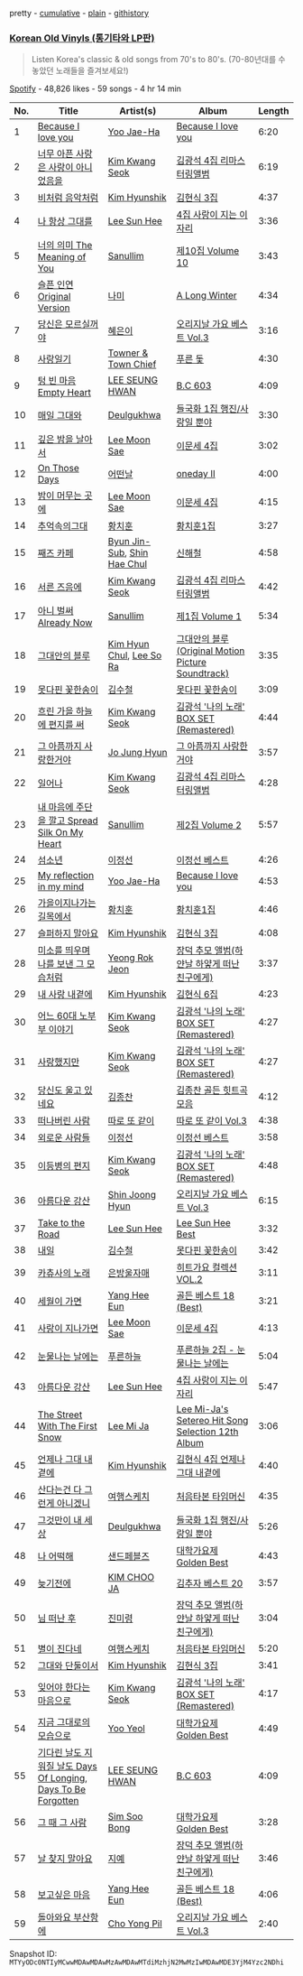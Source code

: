pretty - [cumulative](/playlists/cumulative/37i9dQZF1DWX7FdKM0unn8.md) - [plain](/playlists/plain/37i9dQZF1DWX7FdKM0unn8) - [githistory](https://github.githistory.xyz/mackorone/spotify-playlist-archive/blob/main/playlists/plain/37i9dQZF1DWX7FdKM0unn8)

### [Korean Old Vinyls \(통기타와 LP판\)](https://open.spotify.com/playlist/37i9dQZF1DWX7FdKM0unn8)

> Listen Korea's classic & old songs from 70's to 80's\. \(70\-80년대를 수 놓았던 노래들을 즐겨보세요!\)

[Spotify](https://open.spotify.com/user/spotify) - 48,826 likes - 59 songs - 4 hr 14 min

| No. | Title | Artist(s) | Album | Length |
|---|---|---|---|---|
| 1 | [Because I love you](https://open.spotify.com/track/5rEDiL9cFpaTaLLcHRbecd) | [Yoo Jae\-Ha](https://open.spotify.com/artist/2Qrs21XiQMxkddRognIjGC) | [Because I love you](https://open.spotify.com/album/3LhZDQXnc7FF2mtoHoJMBC) | 6:20 |
| 2 | [너무 아픈 사랑은 사랑이 아니었음을](https://open.spotify.com/track/3cWu4jWhiZ3LY27ztZ8nnt) | [Kim Kwang Seok](https://open.spotify.com/artist/0Sr5L3iWPn0k6KnDr8RYS8) | [김광석 4집 리마스터링앨범](https://open.spotify.com/album/4UWnmjUwwm1OcY58BKmREA) | 6:19 |
| 3 | [비처럼 음악처럼](https://open.spotify.com/track/6DVq2uRrYyQfChAlsTJ11g) | [Kim Hyunshik](https://open.spotify.com/artist/5tYHIUOTcoDw6xMUkLEtzv) | [김현식 3집](https://open.spotify.com/album/2kdSTc3C8HDnhRYu2U2B1x) | 4:37 |
| 4 | [나 항상 그대를](https://open.spotify.com/track/3M0WcSADmchmaHOpTu3E2q) | [Lee Sun Hee](https://open.spotify.com/artist/4ZQVfuvon3XnGYkjTSey1O) | [4집 사랑이 지는 이 자리](https://open.spotify.com/album/29wEhPMsnGjOGfHVpz1hln) | 3:36 |
| 5 | [너의 의미 The Meaning of You](https://open.spotify.com/track/2p5TdDBoY6eEvTQuzyurTV) | [Sanullim](https://open.spotify.com/artist/04cr7qH71klBu2x9H7c0Iw) | [제10집 Volume 10](https://open.spotify.com/album/7KMnV0iErqXPklZ5L0Upts) | 3:43 |
| 6 | [슬픈 인연 Original Version](https://open.spotify.com/track/0EIaR2py9XXUW4DMLx4BNk) | [나미](https://open.spotify.com/artist/50h2tBXWxIdL1ol9zowwyp) | [A Long Winter](https://open.spotify.com/album/2DdP0Cgsc1hYozWTgB7ajy) | 4:34 |
| 7 | [당신은 모르실꺼야](https://open.spotify.com/track/1QFfbUtNS0BpWmUVZqHhbu) | [혜은이](https://open.spotify.com/artist/0wpePehw25BtABst49wTMa) | [오리지날 가요 베스트 Vol.3](https://open.spotify.com/album/0f1NbeSXquER4WndPwiCQB) | 3:16 |
| 8 | [사랑일기](https://open.spotify.com/track/5NA0wgvnUinGTFdT3p5tnD) | [Towner & Town Chief](https://open.spotify.com/artist/3Qm5uwdUYz6Bz64XOqsiYD) | [푸른 돛](https://open.spotify.com/album/5ka1jbuOzofnAJUs5p02SQ) | 4:30 |
| 9 | [텅 빈 마음 Empty Heart](https://open.spotify.com/track/4KiYPYpm4ultIp247ftPlI) | [LEE SEUNG HWAN](https://open.spotify.com/artist/6LPV5KZBc1zBjX8AFZ2WWY) | [B.C 603](https://open.spotify.com/album/5NySygZgi6F7cBkjuFTBTa) | 4:09 |
| 10 | [매일 그대와](https://open.spotify.com/track/29WHJi4NkO3pRw5x3Ptfnl) | [Deulgukhwa](https://open.spotify.com/artist/7JAZlM4ZEAQiNYaVksWdZ9) | [들국화 1집 행진/사랑일 뿐야](https://open.spotify.com/album/1xiw5yg4K5TAaGEt56pR2K) | 3:30 |
| 11 | [깊은 밤을 날아서](https://open.spotify.com/track/3Al8ZAfFrZshzgTI6IPeF1) | [Lee Moon Sae](https://open.spotify.com/artist/2eVlgLy3Aym09gM3dqx6cq) | [이문세 4집](https://open.spotify.com/album/0otsHhxK7ZdzjsL2roT3VY) | 3:02 |
| 12 | [On Those Days](https://open.spotify.com/track/0ACRegRh3QSjCGgWw7xtGV) | [어떤날](https://open.spotify.com/artist/1DfZ34LYlp8Q1VWSgDietf) | [oneday II](https://open.spotify.com/album/2LUhNhSyrYyrkJoJUiiusi) | 4:00 |
| 13 | [밤이 머무는 곳에](https://open.spotify.com/track/2ktxxkuEhqMAHjAUYWi8Os) | [Lee Moon Sae](https://open.spotify.com/artist/2eVlgLy3Aym09gM3dqx6cq) | [이문세 4집](https://open.spotify.com/album/0otsHhxK7ZdzjsL2roT3VY) | 4:15 |
| 14 | [추억속의그대](https://open.spotify.com/track/5xtATcLzRFvpEAWlKcKivO) | [황치훈](https://open.spotify.com/artist/1KlbpZyhUiiO4EsvJiguwE) | [황치훈1집](https://open.spotify.com/album/2sTNUF4zLROU2gCyaTQ524) | 3:27 |
| 15 | [째즈 카페](https://open.spotify.com/track/0SwSiNArqc58nd21Zfj1Ow) | [Byun Jin\-Sub](https://open.spotify.com/artist/19TSeYJNZVClzoWb6hUVr7), [Shin Hae Chul](https://open.spotify.com/artist/0X7uU5t8s4p9vXE4PjPvfn) | [신해철](https://open.spotify.com/album/4m0fkoRpLFiJALSqwZ1ibX) | 4:58 |
| 16 | [서른 즈음에](https://open.spotify.com/track/5wILTdpSIttgG7CWjq95Ld) | [Kim Kwang Seok](https://open.spotify.com/artist/0Sr5L3iWPn0k6KnDr8RYS8) | [김광석 4집 리마스터링앨범](https://open.spotify.com/album/4UWnmjUwwm1OcY58BKmREA) | 4:42 |
| 17 | [아니 벌써 Already Now](https://open.spotify.com/track/2eEfCqnMimAfOM4bicSemv) | [Sanullim](https://open.spotify.com/artist/04cr7qH71klBu2x9H7c0Iw) | [제1집 Volume 1](https://open.spotify.com/album/6GD1o3r43s94cUMDBB3vVH) | 5:34 |
| 18 | [그대안의 블루](https://open.spotify.com/track/45uhaYGq4fOa9xwfLUBkyp) | [Kim Hyun Chul](https://open.spotify.com/artist/39Jf69SNjTiIQfCQyLh4Gb), [Lee So Ra](https://open.spotify.com/artist/58BWh3yJrluDugLv0QF0eC) | [그대안의 블루 \(Original Motion Picture Soundtrack\)](https://open.spotify.com/album/5r3Z5rLqrPuEDn4Fr92Rz1) | 3:35 |
| 19 | [못다핀 꽃한송이](https://open.spotify.com/track/4FG1uHQAVPsYiXIn3tcGRs) | [김수철](https://open.spotify.com/artist/0EmfHeitNJW1MjPBVvy8uR) | [못다핀 꽃한송이](https://open.spotify.com/album/0OG7Sc2UuT3Im3tXeu1UMg) | 3:09 |
| 20 | [흐린 가을 하늘에 편지를 써](https://open.spotify.com/track/6KF4FS8RygWKc3vESndYe1) | [Kim Kwang Seok](https://open.spotify.com/artist/0Sr5L3iWPn0k6KnDr8RYS8) | [김광석 '나의 노래' BOX SET \(Remastered\)](https://open.spotify.com/album/3Gc1VEAlKtrlZqVeBUNor9) | 4:44 |
| 21 | [그 아픔까지 사랑한거야](https://open.spotify.com/track/2ghebdwe2pNXT4eL34T7pW) | [Jo Jung Hyun](https://open.spotify.com/artist/5pGIThF8jQKXCNkr9u8632) | [그 아픔까지 사랑한거야](https://open.spotify.com/album/55UfHK7SkjcooSkHtougQf) | 3:57 |
| 22 | [일어나](https://open.spotify.com/track/7DFOuHb86LlnLnQYQeCpTT) | [Kim Kwang Seok](https://open.spotify.com/artist/0Sr5L3iWPn0k6KnDr8RYS8) | [김광석 4집 리마스터링앨범](https://open.spotify.com/album/4UWnmjUwwm1OcY58BKmREA) | 4:28 |
| 23 | [내 마음에 주단을 깔고 Spread Silk On My Heart](https://open.spotify.com/track/4Jp6egGKfX94Mva9fEizTZ) | [Sanullim](https://open.spotify.com/artist/04cr7qH71klBu2x9H7c0Iw) | [제2집 Volume 2](https://open.spotify.com/album/4xmgXry7YcKghRyzDiJv38) | 5:57 |
| 24 | [섬소년](https://open.spotify.com/track/1wa0k35WmDhsNJv3jELfHK) | [이정선](https://open.spotify.com/artist/1ggPoV0kiW23ufNRy5AyrV) | [이정선 베스트](https://open.spotify.com/album/0mUMsxy7sVoBxa6oLJDXtk) | 4:26 |
| 25 | [My reflection in my mind](https://open.spotify.com/track/3B4iBBOAuKEjGfvPIfU529) | [Yoo Jae\-Ha](https://open.spotify.com/artist/2Qrs21XiQMxkddRognIjGC) | [Because I love you](https://open.spotify.com/album/3LhZDQXnc7FF2mtoHoJMBC) | 4:53 |
| 26 | [가을이지나가는길목에서](https://open.spotify.com/track/0F8VPFPd53OxPYiINjc9bF) | [황치훈](https://open.spotify.com/artist/1KlbpZyhUiiO4EsvJiguwE) | [황치훈1집](https://open.spotify.com/album/2sTNUF4zLROU2gCyaTQ524) | 4:46 |
| 27 | [슬퍼하지 말아요](https://open.spotify.com/track/6ia7CUmAFS7hIbo8IRNfZ9) | [Kim Hyunshik](https://open.spotify.com/artist/5tYHIUOTcoDw6xMUkLEtzv) | [김현식 3집](https://open.spotify.com/album/2kdSTc3C8HDnhRYu2U2B1x) | 4:08 |
| 28 | [미소를 띄우며 나를 보낸 그 모습처럼](https://open.spotify.com/track/1UtSVWsqsGkDphhxZkSsVb) | [Yeong Rok Jeon](https://open.spotify.com/artist/4ekyRk7LiVxyzIlpRkHVqU) | [장덕 추모 앨범\(하얀날 하얗게 떠난 친구에게\)](https://open.spotify.com/album/5fxtuJkfiB0xYZCFztnwuh) | 3:37 |
| 29 | [내 사랑 내곁에](https://open.spotify.com/track/3gAxHUsVXzbPIYXdSRcAS4) | [Kim Hyunshik](https://open.spotify.com/artist/5tYHIUOTcoDw6xMUkLEtzv) | [김현식 6집](https://open.spotify.com/album/3gR5zi7mJjPmX54c4BE8UP) | 4:23 |
| 30 | [어느 60대 노부부 이야기](https://open.spotify.com/track/42VWQAEE0TlPiQ3wIM00GF) | [Kim Kwang Seok](https://open.spotify.com/artist/0Sr5L3iWPn0k6KnDr8RYS8) | [김광석 '나의 노래' BOX SET \(Remastered\)](https://open.spotify.com/album/3Gc1VEAlKtrlZqVeBUNor9) | 4:27 |
| 31 | [사랑했지만](https://open.spotify.com/track/6ezu6eBoivEKYMB5YIfYzg) | [Kim Kwang Seok](https://open.spotify.com/artist/0Sr5L3iWPn0k6KnDr8RYS8) | [김광석 '나의 노래' BOX SET \(Remastered\)](https://open.spotify.com/album/3Gc1VEAlKtrlZqVeBUNor9) | 4:27 |
| 32 | [당신도 울고 있네요](https://open.spotify.com/track/3uXGuJHfAoUke0TkDcvuBM) | [김종찬](https://open.spotify.com/artist/1j9e2bHfflVpMVW77MGWR4) | [김종찬 골든 힛트곡 모음](https://open.spotify.com/album/0vtP6Xzc7lk12V7GEiQGvD) | 4:12 |
| 33 | [떠나버린 사람](https://open.spotify.com/track/2kiqna7MqAupWwZV8vb3mZ) | [따로 또 같이](https://open.spotify.com/artist/5xwMG3oq16KjZGGWHLeMNH) | [따로 또 같이 Vol.3](https://open.spotify.com/album/6fy6yeYkv7M3qVCz5HIHir) | 4:38 |
| 34 | [외로운 사람들](https://open.spotify.com/track/36xQoy0N9oIHkkrFgyDWJi) | [이정선](https://open.spotify.com/artist/1ggPoV0kiW23ufNRy5AyrV) | [이정선 베스트](https://open.spotify.com/album/0mUMsxy7sVoBxa6oLJDXtk) | 3:58 |
| 35 | [이등병의 편지](https://open.spotify.com/track/6SgziFMUxu1CgOYlHYGwxF) | [Kim Kwang Seok](https://open.spotify.com/artist/0Sr5L3iWPn0k6KnDr8RYS8) | [김광석 '나의 노래' BOX SET \(Remastered\)](https://open.spotify.com/album/3Gc1VEAlKtrlZqVeBUNor9) | 4:48 |
| 36 | [아름다운 강산](https://open.spotify.com/track/1f0a2W5KRLRuKw2g8Qc2OR) | [Shin Joong Hyun](https://open.spotify.com/artist/4cFsZrYUW5rEHhT1IrYXag) | [오리지날 가요 베스트 Vol.3](https://open.spotify.com/album/0f1NbeSXquER4WndPwiCQB) | 6:15 |
| 37 | [Take to the Road](https://open.spotify.com/track/7Dsj9oV6bd5jF0vIBwy92a) | [Lee Sun Hee](https://open.spotify.com/artist/4ZQVfuvon3XnGYkjTSey1O) | [Lee Sun Hee Best](https://open.spotify.com/album/2l6SJR2R6pFzKOlrtJGq37) | 3:32 |
| 38 | [내일](https://open.spotify.com/track/6gcEFFs1w5D2Ud91Qb37u2) | [김수철](https://open.spotify.com/artist/0EmfHeitNJW1MjPBVvy8uR) | [못다핀 꽃한송이](https://open.spotify.com/album/0OG7Sc2UuT3Im3tXeu1UMg) | 3:42 |
| 39 | [카츄사의 노래](https://open.spotify.com/track/7smEXqdnD6oDjbG9zECVDd) | [은방울자매](https://open.spotify.com/artist/7bSbVUfkQBYgjK0G2Q6cMP) | [히트가요 컬렉션 VOL.2](https://open.spotify.com/album/5o6ByXsWmlu1l0FQeFIQPd) | 3:11 |
| 40 | [세월이 가면](https://open.spotify.com/track/0jZO7JOi2GA2r32Svskcag) | [Yang Hee Eun](https://open.spotify.com/artist/0BD74hBusWzcPz44wFskYb) | [골든 베스트 18 \(Best\)](https://open.spotify.com/album/6jNFqYhHW83hDVcO9zDQ8I) | 3:21 |
| 41 | [사랑이 지나가면](https://open.spotify.com/track/1XwAV7ty94aIJgRXP7CETn) | [Lee Moon Sae](https://open.spotify.com/artist/2eVlgLy3Aym09gM3dqx6cq) | [이문세 4집](https://open.spotify.com/album/0otsHhxK7ZdzjsL2roT3VY) | 4:13 |
| 42 | [눈물나는 날에는](https://open.spotify.com/track/1SxruDTFPtDlDN4zy8I64q) | [푸른하늘](https://open.spotify.com/artist/1qaZLYBcbWoQ6pVhBjtvGx) | [푸른하늘 2집 \- 눈물나는 날에는](https://open.spotify.com/album/05IgFhaM6DRo4Ad39FS6Rq) | 5:04 |
| 43 | [아름다운 강산](https://open.spotify.com/track/2A8dLLThu2LqfhD8SNuGbc) | [Lee Sun Hee](https://open.spotify.com/artist/4ZQVfuvon3XnGYkjTSey1O) | [4집 사랑이 지는 이 자리](https://open.spotify.com/album/29wEhPMsnGjOGfHVpz1hln) | 5:47 |
| 44 | [The Street With The First Snow](https://open.spotify.com/track/1CaH7l3RuuCHd6k3VsWiMk) | [Lee Mi Ja](https://open.spotify.com/artist/3ZQ97tFlkn5moDjvgQ3kpZ) | [Lee Mi\-Ja's Setereo Hit Song Selection 12th Album](https://open.spotify.com/album/2VCClwONd2mvbtAYAz51iX) | 3:06 |
| 45 | [언제나 그대 내곁에](https://open.spotify.com/track/5eJJ00mrTWETqIi8T3BE5M) | [Kim Hyunshik](https://open.spotify.com/artist/5tYHIUOTcoDw6xMUkLEtzv) | [김현식 4집 언제나 그대 내곁에](https://open.spotify.com/album/1crwuXQHefD9jgUoJozIxG) | 4:40 |
| 46 | [산다는건 다 그런게 아니겠니](https://open.spotify.com/track/4A8fWr7kzy3h2c1XW9QeF9) | [여행스케치](https://open.spotify.com/artist/1hjjZKt6yK0bGmubr0yOZ6) | [처음타본 타임머신](https://open.spotify.com/album/6aHpFexUPTYIGNL6uTLPSC) | 4:35 |
| 47 | [그것만이 내 세상](https://open.spotify.com/track/5fUHeKHYntekbkf6FybjLs) | [Deulgukhwa](https://open.spotify.com/artist/7JAZlM4ZEAQiNYaVksWdZ9) | [들국화 1집 행진/사랑일 뿐야](https://open.spotify.com/album/1xiw5yg4K5TAaGEt56pR2K) | 5:26 |
| 48 | [나 어떡해](https://open.spotify.com/track/1uPNKGSvDn6qGYvB7Nf4ZO) | [샌드페블즈](https://open.spotify.com/artist/0gpJgwuqFaMRC8BL14WVEZ) | [대학가요제 Golden Best](https://open.spotify.com/album/3mE5epmT3xV1qY8yeeVq6X) | 4:43 |
| 49 | [늦기전에](https://open.spotify.com/track/7EzA0tSoWKCpOCpFHw3jUF) | [KIM CHOO JA](https://open.spotify.com/artist/568Af2a3USDRQUXgYJnRKT) | [김추자 베스트 20](https://open.spotify.com/album/4FtLcx1wo35wEAFSCTwTRL) | 3:57 |
| 50 | [님 떠난 후](https://open.spotify.com/track/0CxEZ9d82YyZXbenJNlZsr) | [진미령](https://open.spotify.com/artist/72rPfSvwlkbec9TX46o25N) | [장덕 추모 앨범\(하얀날 하얗게 떠난 친구에게\)](https://open.spotify.com/album/5fxtuJkfiB0xYZCFztnwuh) | 3:04 |
| 51 | [별이 진다네](https://open.spotify.com/track/0uGDaEPsUUYUtMFjr2QMrg) | [여행스케치](https://open.spotify.com/artist/1hjjZKt6yK0bGmubr0yOZ6) | [처음타본 타임머신](https://open.spotify.com/album/6aHpFexUPTYIGNL6uTLPSC) | 5:20 |
| 52 | [그대와 단둘이서](https://open.spotify.com/track/2oI3jwkViwaERvhJ5JyCGJ) | [Kim Hyunshik](https://open.spotify.com/artist/5tYHIUOTcoDw6xMUkLEtzv) | [김현식 3집](https://open.spotify.com/album/2kdSTc3C8HDnhRYu2U2B1x) | 3:41 |
| 53 | [잊어야 한다는 마음으로](https://open.spotify.com/track/5PRFMb0iu0Ji3P9CNPeDpp) | [Kim Kwang Seok](https://open.spotify.com/artist/0Sr5L3iWPn0k6KnDr8RYS8) | [김광석 '나의 노래' BOX SET \(Remastered\)](https://open.spotify.com/album/3Gc1VEAlKtrlZqVeBUNor9) | 4:17 |
| 54 | [지금 그대로의 모습으로](https://open.spotify.com/track/2jfxNjEWEem2EwKsXZY1Bp) | [Yoo Yeol](https://open.spotify.com/artist/1gyFAghLz2y5KIFA32vtwl) | [대학가요제 Golden Best](https://open.spotify.com/album/3mE5epmT3xV1qY8yeeVq6X) | 4:49 |
| 55 | [기다린 날도 지워질 날도 Days Of Longing, Days To Be Forgotten](https://open.spotify.com/track/3ZCIaxNcu1rtqBJAckJkvs) | [LEE SEUNG HWAN](https://open.spotify.com/artist/6LPV5KZBc1zBjX8AFZ2WWY) | [B.C 603](https://open.spotify.com/album/5NySygZgi6F7cBkjuFTBTa) | 4:09 |
| 56 | [그 때 그 사람](https://open.spotify.com/track/17tVPvWGq0JmxxUY5uOgs0) | [Sim Soo Bong](https://open.spotify.com/artist/3MruauOzN01CjMYEM2TFjn) | [대학가요제 Golden Best](https://open.spotify.com/album/3mE5epmT3xV1qY8yeeVq6X) | 3:28 |
| 57 | [날 찾지 말아요](https://open.spotify.com/track/47Y2w2OqMvqQ93nAA6DdcI) | [지예](https://open.spotify.com/artist/4EjKK0MdFQpp3lToa1m5c6) | [장덕 추모 앨범\(하얀날 하얗게 떠난 친구에게\)](https://open.spotify.com/album/5fxtuJkfiB0xYZCFztnwuh) | 3:46 |
| 58 | [보고싶은 마음](https://open.spotify.com/track/5I69xkBlJoa7v8T3saqcLN) | [Yang Hee Eun](https://open.spotify.com/artist/0BD74hBusWzcPz44wFskYb) | [골든 베스트 18 \(Best\)](https://open.spotify.com/album/6jNFqYhHW83hDVcO9zDQ8I) | 4:06 |
| 59 | [돌아와요 부산항에](https://open.spotify.com/track/4pr8oJG9Zq2DW1WNRflJxS) | [Cho Yong Pil](https://open.spotify.com/artist/5j200KdlKsIVqjoSDIWycA) | [오리지날 가요 베스트 Vol.3](https://open.spotify.com/album/0f1NbeSXquER4WndPwiCQB) | 2:40 |

Snapshot ID: `MTYyODc0NTIyMCwwMDAwMDAwMzAwMDAwMTdiMzhjN2MwMzIwMDAwMDE3YjM4Yzc2NDhi`
